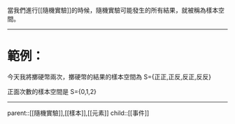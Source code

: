 當我們進行[[隨機實驗]]的時候，隨機實驗可能發生的所有結果，就被稱為樣本空間。
- - -
# 範例：
今天我將擲硬幣兩次，擲硬幣的結果的樣本空間為
S={正正,正反,反正,反反}

正面次數的樣本空間是
S={0,1,2}
- - -
parent::[[隨機實驗]],[[樣本]],[[元素]]
child::[[事件]]